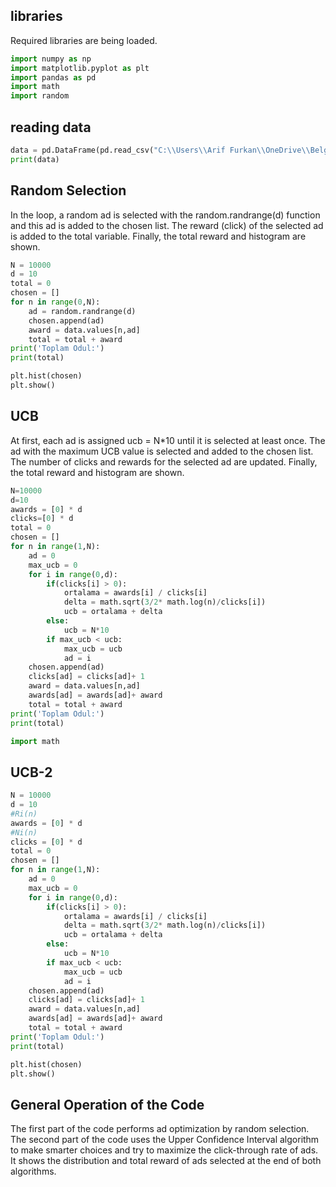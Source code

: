 ## libraries

Required libraries are being loaded.

```python
import numpy as np
import matplotlib.pyplot as plt
import pandas as pd
import math 
import random
```

## reading data
```python
data = pd.DataFrame(pd.read_csv("C:\\Users\\Arif Furkan\\OneDrive\\Belgeler\\Python_kullanirken\\Ads_CTR_Optimisation.csv"))
print(data)
```

## Random Selection

In the loop, a random ad is selected with the random.randrange(d) function and this ad is added to the chosen list. The reward (click) of the selected ad is added to the total variable. Finally, the total reward and histogram are shown.

```python
N = 10000
d = 10
total = 0
chosen = []
for n in range(0,N):
    ad = random.randrange(d)
    chosen.append(ad)
    award = data.values[n,ad]
    total = total + award
print('Toplam Odul:') 
print(total)

plt.hist(chosen)
plt.show()
```

## UCB

At first, each ad is assigned ucb = N*10 until it is selected at least once. The ad with the maximum UCB value is selected and added to the chosen list. The number of clicks and rewards for the selected ad are updated. Finally, the total reward and histogram are shown.

```python
N=10000
d=10
awards = [0] * d
clicks=[0] * d
total = 0 
chosen = []
for n in range(1,N):
    ad = 0 
    max_ucb = 0
    for i in range(0,d):
        if(clicks[i] > 0):
            ortalama = awards[i] / clicks[i]
            delta = math.sqrt(3/2* math.log(n)/clicks[i])
            ucb = ortalama + delta
        else:
            ucb = N*10
        if max_ucb < ucb: 
            max_ucb = ucb
            ad = i          
    chosen.append(ad)
    clicks[ad] = clicks[ad]+ 1
    award = data.values[n,ad] 
    awards[ad] = awards[ad]+ award
    total = total + award
print('Toplam Odul:')   
print(total)

import math
```

## UCB-2

```python
N = 10000 
d = 10  
#Ri(n)
awards = [0] * d 
#Ni(n)
clicks = [0] * d 
total = 0 
chosen = []
for n in range(1,N):
    ad = 0 
    max_ucb = 0
    for i in range(0,d):
        if(clicks[i] > 0):
            ortalama = awards[i] / clicks[i]
            delta = math.sqrt(3/2* math.log(n)/clicks[i])
            ucb = ortalama + delta
        else:
            ucb = N*10
        if max_ucb < ucb: 
            max_ucb = ucb
            ad = i          
    chosen.append(ad)
    clicks[ad] = clicks[ad]+ 1
    award = data.values[n,ad] 
    awards[ad] = awards[ad]+ award
    total = total + award
print('Toplam Odul:')   
print(total)

plt.hist(chosen)
plt.show()
```

## General Operation of the Code
The first part of the code performs ad optimization by random selection. The second part of the code uses the Upper Confidence Interval algorithm to make smarter choices and try to maximize the click-through rate of ads. It shows the distribution and total reward of ads selected at the end of both algorithms.